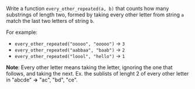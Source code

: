 Write a function `every_other_repeated(a, b)` that counts how many substrings of length two, formed by taking every other letter from string `a` match the last two letters of string `b`.

For example:
- `every_other_repeated("ooooo", "ooooo")` → `3`
- `every_other_repeated("aabbaa", "baab")` → `2`
- `every_other_repeated("loool", "hello")` → `1`

**Note**: Every other letter means taking the letter, ignoring the one that follows, and taking the next. 
Ex. the sublists of lenght 2 of every other letter in "abcde" **->** "ac", "bd", "ce".

